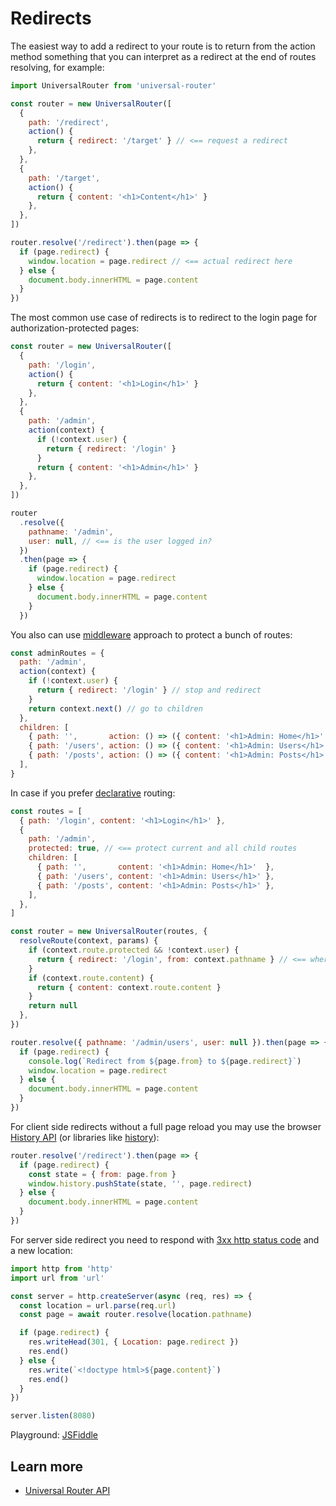 # Redirects

The easiest way to add a redirect to your route is to return from the action method something
that you can interpret as a redirect at the end of routes resolving, for example:

```js
import UniversalRouter from 'universal-router'

const router = new UniversalRouter([
  {
    path: '/redirect',
    action() {
      return { redirect: '/target' } // <== request a redirect
    },
  },
  {
    path: '/target',
    action() {
      return { content: '<h1>Content</h1>' }
    },
  },
])

router.resolve('/redirect').then(page => {
  if (page.redirect) {
    window.location = page.redirect // <== actual redirect here
  } else {
    document.body.innerHTML = page.content
  }
})
```

The most common use case of redirects is to redirect to the login page for authorization-protected pages:

```js
const router = new UniversalRouter([
  {
    path: '/login',
    action() {
      return { content: '<h1>Login</h1>' }
    },
  },
  {
    path: '/admin',
    action(context) {
      if (!context.user) {
        return { redirect: '/login' }
      }
      return { content: '<h1>Admin</h1>' }
    },
  },
])

router
  .resolve({
    pathname: '/admin',
    user: null, // <== is the user logged in?
  })
  .then(page => {
    if (page.redirect) {
      window.location = page.redirect
    } else {
      document.body.innerHTML = page.content
    }
  })
```

You also can use [middleware](https://github.com/kriasoft/universal-router/blob/master/docs/api.md#middlewares)
approach to protect a bunch of routes:

```js
const adminRoutes = {
  path: '/admin',
  action(context) {
    if (!context.user) {
      return { redirect: '/login' } // stop and redirect
    }
    return context.next() // go to children
  },
  children: [
    { path: '',       action: () => ({ content: '<h1>Admin: Home</h1>'  }) },
    { path: '/users', action: () => ({ content: '<h1>Admin: Users</h1>' }) },
    { path: '/posts', action: () => ({ content: '<h1>Admin: Posts</h1>' }) },
  ],
}
```

In case if you prefer [declarative](https://en.wikipedia.org/wiki/Declarative_programming) routing:

```js
const routes = [
  { path: '/login', content: '<h1>Login</h1>' },
  {
    path: '/admin',
    protected: true, // <== protect current and all child routes
    children: [
      { path: '',       content: '<h1>Admin: Home</h1>'  },
      { path: '/users', content: '<h1>Admin: Users</h1>' },
      { path: '/posts', content: '<h1>Admin: Posts</h1>' },
    ],
  },
]

const router = new UniversalRouter(routes, {
  resolveRoute(context, params) {
    if (context.route.protected && !context.user) {
      return { redirect: '/login', from: context.pathname } // <== where the redirect come from?
    }
    if (context.route.content) {
      return { content: context.route.content }
    }
    return null
  },
})

router.resolve({ pathname: '/admin/users', user: null }).then(page => {
  if (page.redirect) {
    console.log(`Redirect from ${page.from} to ${page.redirect}`)
    window.location = page.redirect
  } else {
    document.body.innerHTML = page.content
  }
})
```

For client side redirects without a full page reload you may use the browser
[History API](https://developer.mozilla.org/en-US/docs/Web/API/History_API)
(or libraries like [history](https://github.com/ReactTraining/history)):

```js
router.resolve('/redirect').then(page => {
  if (page.redirect) {
    const state = { from: page.from }
    window.history.pushState(state, '', page.redirect)
  } else {
    document.body.innerHTML = page.content
  }
})
```

For server side redirect you need to respond with
[3xx http status code](https://en.wikipedia.org/wiki/List_of_HTTP_status_codes#3xx_Redirection) and a new location:

```js
import http from 'http'
import url from 'url'

const server = http.createServer(async (req, res) => {
  const location = url.parse(req.url)
  const page = await router.resolve(location.pathname)

  if (page.redirect) {
    res.writeHead(301, { Location: page.redirect })
    res.end()
  } else {
    res.write(`<!doctype html>${page.content}`)
    res.end()
  }
})

server.listen(8080)
```

Playground: [JSFiddle](https://jsfiddle.net/frenzzy/2nq9o896/)

## Learn more

- [Universal Router API](https://github.com/kriasoft/universal-router/blob/master/docs/api.md)
